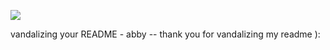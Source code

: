 ![](https://us-central1-progress-markdown.cloudfunctions.net/progress/85)

vandalizing your README - abby -- thank you for vandalizing my readme ): 
